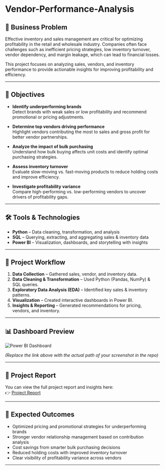 # Vendor-Performance-Analysis

## 📌 Business Problem  
Effective inventory and sales management are critical for optimizing profitability in the retail and wholesale industry. Companies often face challenges such as inefficient pricing strategies, low inventory turnover, vendor dependency, and margin leakage, which can lead to financial losses.  

This project focuses on analyzing sales, vendors, and inventory performance to provide actionable insights for improving profitability and efficiency.  

---

## 🎯 Objectives  
- **Identify underperforming brands**  
  Detect brands with weak sales or low profitability and recommend promotional or pricing adjustments.  

- **Determine top vendors driving performance**  
  Highlight vendors contributing the most to sales and gross profit for better vendor partnerships.  

- **Analyze the impact of bulk purchasing**  
  Understand how bulk buying affects unit costs and identify optimal purchasing strategies.  

- **Assess inventory turnover**  
  Evaluate slow-moving vs. fast-moving products to reduce holding costs and improve efficiency.  

- **Investigate profitability variance**  
  Compare high-performing vs. low-performing vendors to uncover drivers of profitability gaps.  

---

## 🛠️ Tools & Technologies  
- **Python** – Data cleaning, transformation, and analysis  
- **SQL** – Querying, extracting, and aggregating sales & inventory data  
- **Power BI** – Visualization, dashboards, and storytelling with insights  

---

## 🔄 Project Workflow  
1. **Data Collection** – Gathered sales, vendor, and inventory data.  
2. **Data Cleaning & Transformation** – Used Python (Pandas, NumPy) & SQL queries.  
3. **Exploratory Data Analysis (EDA)** – Identified key sales & inventory patterns.  
4. **Visualization** – Created interactive dashboards in Power BI.  
5. **Insights & Reporting** – Generated recommendations for pricing, vendors, and inventory.  

---

## 📊 Dashboard Preview  

![Power BI Dashboard](https://github.com/your-username/your-repo-name/blob/main/images/dashboard.png)  

*(Replace the link above with the actual path of your screenshot in the repo)*  

---

## 📑 Project Report  
You can view the full project report and insights here:  
👉 [Project Report](https://github.com/your-username/your-repo-name)  

---

## 🚀 Expected Outcomes  
- Optimized pricing and promotional strategies for underperforming brands  
- Stronger vendor relationship management based on contribution analysis  
- Cost savings from smarter bulk purchasing decisions  
- Reduced holding costs with improved inventory turnover  
- Clear visibility of profitability variance across vendors  

---
